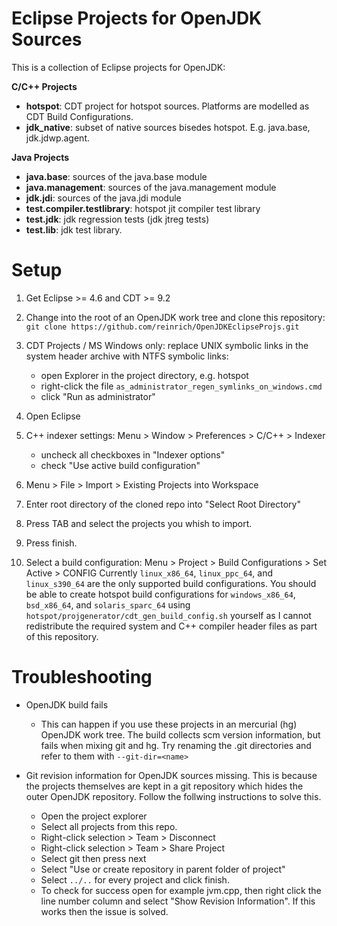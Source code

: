 Eclipse Projects for OpenJDK Sources
====================================

This is a collection of Eclipse projects for OpenJDK:

**C/C++ Projects**

* **hotspot**: CDT project for hotspot sources. Platforms are modelled as CDT Build Configurations.
* **jdk_native**: subset of native sources bisedes hotspot. E.g. java.base, jdk.jdwp.agent.

**Java Projects**

* **java.base**: sources of the java.base module
* **java.management**: sources of the java.management module
* **jdk.jdi**: sources of the java.jdi module
* **test.compiler.testlibrary**: hotspot jit compiler test library
* **test.jdk**: jdk regression tests (jdk jtreg tests)
* **test.lib**: jdk test library.


Setup
=====

1. Get Eclipse >= 4.6 and CDT >= 9.2

2. Change into the root of an OpenJDK work tree and clone this repository: `git clone https://github.com/reinrich/OpenJDKEclipseProjs.git`

3. CDT Projects / MS Windows only: replace UNIX symbolic links in the system header archive with NTFS symbolic links:
   * open Explorer in the project directory, e.g. hotspot
   * right-click the file `as_administrator_regen_symlinks_on_windows.cmd`
   * click "Run as administrator"
   
4. Open Eclipse

5. C++ indexer settings: Menu > Window > Preferences > C/C++ > Indexer
   * uncheck all checkboxes in "Indexer options"
   * check "Use active build configuration"
  
6. Menu > File > Import > Existing Projects into Workspace

7. Enter root directory of the cloned repo into "Select Root Directory"

8. Press TAB and select the projects you whish to import.

9. Press finish.

10. Select a build configuration: Menu > Project > Build Configurations > Set Active > CONFIG Currently
    `linux_x86_64`, `linux_ppc_64`, and `linux_s390_64` are the only supported build configurations.
    You should be able to create hotspot build configurations for `windows_x86_64`, `bsd_x86_64`,
    and `solaris_sparc_64` using `hotspot/projgenerator/cdt_gen_build_config.sh` yourself as I
    cannot redistribute the required system and C++ compiler header files as part of this repository.

Troubleshooting
===============

* OpenJDK build fails
  - This can happen if you use these projects in an mercurial (hg) OpenJDK work tree. The build collects scm version information,
  but fails when mixing git and hg. Try renaming the .git directories and refer to them with `--git-dir=<name>`

* Git revision information for OpenJDK sources missing. This is because the projects themselves are kept in a git repository which hides the outer OpenJDK repository. Follow the follwing instructions to solve this.
  - Open the project explorer
  - Select all projects from this repo.
  - Right-click selection > Team > Disconnect
  - Right-click selection > Team > Share Project
  - Select git then press next
  - Select "Use or create repository in parent folder of project"
  - Select `../..` for every project and click finish.
  - To check for success open for example jvm.cpp, then right click the line number column and select "Show Revision Information". If this works then the issue is solved.
